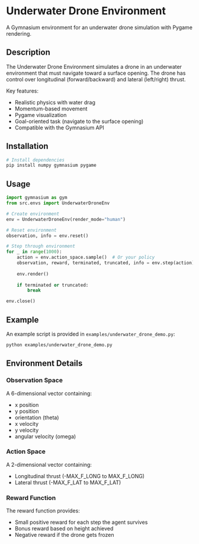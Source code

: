 # Underwater Drone Environment

A Gymnasium environment for an underwater drone simulation with Pygame rendering.

## Description

The Underwater Drone Environment simulates a drone in an underwater environment that must navigate toward a surface opening. The drone has control over longitudinal (forward/backward) and lateral (left/right) thrust.

Key features:
- Realistic physics with water drag
- Momentum-based movement
- Pygame visualization
- Goal-oriented task (navigate to the surface opening)
- Compatible with the Gymnasium API

## Installation

```bash
# Install dependencies
pip install numpy gymnasium pygame
```

## Usage

```python
import gymnasium as gym
from src.envs import UnderwaterDroneEnv

# Create environment
env = UnderwaterDroneEnv(render_mode="human")

# Reset environment
observation, info = env.reset()

# Step through environment
for _ in range(1000):
    action = env.action_space.sample()  # Or your policy
    observation, reward, terminated, truncated, info = env.step(action)
    
    env.render()
    
    if terminated or truncated:
        break

env.close()
```

## Example

An example script is provided in `examples/underwater_drone_demo.py`:

```bash
python examples/underwater_drone_demo.py
```

## Environment Details

### Observation Space
A 6-dimensional vector containing:
- x position
- y position
- orientation (theta)
- x velocity
- y velocity
- angular velocity (omega)

### Action Space
A 2-dimensional vector containing:
- Longitudinal thrust (-MAX_F_LONG to MAX_F_LONG)
- Lateral thrust (-MAX_F_LAT to MAX_F_LAT)

### Reward Function
The reward function provides:
- Small positive reward for each step the agent survives
- Bonus reward based on height achieved
- Negative reward if the drone gets frozen
